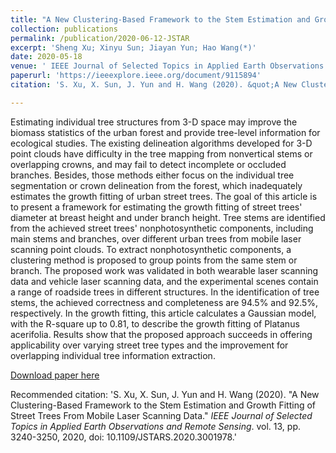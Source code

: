 ```yaml
---
title: "A New Clustering-Based Framework to the Stem Estimation and Growth Fitting of Street Trees From Mobile Laser Scanning Data"
collection: publications
permalink: /publication/2020-06-12-JSTAR
excerpt: 'Sheng Xu; Xinyu Sun; Jiayan Yun; Hao Wang(*)'
date: 2020-05-18
venue: ' IEEE Journal of Selected Topics in Applied Earth Observations and Remote Sensing'
paperurl: 'https://ieeexplore.ieee.org/document/9115894'
citation: 'S. Xu, X. Sun, J. Yun and H. Wang (2020). &quot;A New Clustering-Based Framework to the Stem Estimation and Growth Fitting of Street Trees From Mobile Laser Scanning Data.&quot; <i>IEEE Journal of Selected Topics in Applied Earth Observations and Remote Sensing</i>. vol. 13, pp. 3240-3250, 2020, doi: 10.1109/JSTARS.2020.3001978.'

---
```

Estimating individual tree structures from 3-D space may improve the biomass statistics of the urban forest and provide tree-level information for ecological studies. The existing delineation algorithms developed for 3-D point clouds have difficulty in the tree mapping from nonvertical stems or overlapping crowns, and may fail to detect incomplete or occluded branches. Besides, those methods either focus on the individual tree segmentation or crown delineation from the forest, which inadequately estimates the growth fitting of urban street trees. The goal of this article is to present a framework for estimating the growth fitting of street trees' diameter at breast height and under branch height. Tree stems are identified from the achieved street trees' nonphotosynthetic components, including main stems and branches, over different urban trees from mobile laser scanning point clouds. To extract nonphotosynthetic components, a clustering method is proposed to group points from the same stem or branch. The proposed work was validated in both wearable laser scanning data and vehicle laser scanning data, and the experimental scenes contain a range of roadside trees in different structures. In the identification of tree stems, the achieved correctness and completeness are 94.5% and 92.5%, respectively. In the growth fitting, this article calculates a Gaussian model, with the R-square up to 0.81, to describe the growth fitting of Platanus acerifolia. Results show that the proposed approach succeeds in offering applicability over varying street tree types and the improvement for overlapping individual tree information extraction.

[Download paper here](http://lostagex.github.io/files/2020-06-12-JSTAR.pdf)

Recommended citation: 'S. Xu, X. Sun, J. Yun and H. Wang (2020). &quot;A New Clustering-Based Framework to the Stem Estimation and Growth Fitting of Street Trees From Mobile Laser Scanning Data.&quot; <i>IEEE Journal of Selected Topics in Applied Earth Observations and Remote Sensing</i>. vol. 13, pp. 3240-3250, 2020, doi: 10.1109/JSTARS.2020.3001978.'




